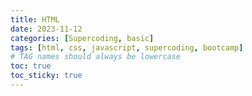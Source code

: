 ```yaml
---
title: HTML
date: 2023-11-12
categories: [Supercoding, basic]
tags: [html, css, javascript, supercoding, bootcamp]
# TAG names should always be lowercase
toc: true
toc_sticky: true
---
```


